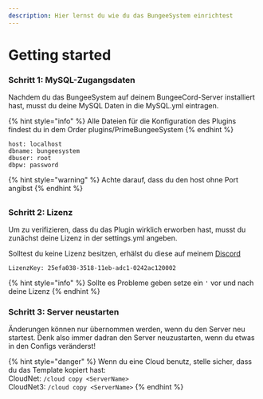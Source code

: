 ```yaml
---
description: Hier lernst du wie du das BungeeSystem einrichtest
---
```


# Getting started

### Schritt 1: MySQL-Zugangsdaten

Nachdem du das BungeeSystem auf deinem BungeeCord-Server installiert hast, musst du deine MySQL Daten in die MySQL.yml eintragen. 

{% hint style="info" %}
Alle Dateien für die Konfiguration des Plugins findest du in dem Order plugins/PrimeBungeeSystem
{% endhint %}

```text
host: localhost
dbname: bungeesystem
dbuser: root
dbpw: password
```

{% hint style="warning" %}
Achte darauf, dass du den host ohne Port angibst
{% endhint %}

## 

### Schritt 2: Lizenz 

Um zu verifizieren, dass du das Plugin wirklich erworben hast, musst du zunächst deine Lizenz in der settings.yml angeben.

Solltest du keine Lizenz besitzen, erhälst du diese auf meinem [Discord](https://discord.primeapi.de)

```text
LizenzKey: 25efa038-3518-11eb-adc1-0242ac120002
```

{% hint style="info" %}
Sollte es Probleme geben setze ein `'` vor und nach deine Lizenz
{% endhint %}

### 

### Schritt 3: Server neustarten

Änderungen können nur übernommen werden, wenn du den Server neu startest. Denk also immer dadran den Server neuzustarten, wenn du etwas in den Configs veränderst!

{% hint style="danger" %}
Wenn du eine Cloud benutz, stelle sicher, dass du das Template kopiert hast:  
CloudNet: `/cloud copy <ServerName>`  
CloudNet3: `/cloud copy <ServerName>`
{% endhint %}

